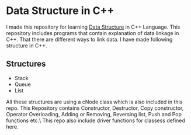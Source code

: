 # Data Structure in C++
I made this repository for learning [Data Structure](https://en.wikipedia.org/wiki/Data_structure) in C++ Language. This repository includes programs that contain explanation of data linkage in C++. That there are different ways to link data.
I have made following structure in C++.
## Structures
* Stack
* Queue
* List  

All these structures are using a cNode class which is also included in this repo. This Repository contains Constructor, Destructor, Copy constructor, Operator Overloading, Adding or Removing, Reversing list, Push and Pop functions etc.\ 
This repo also include driver functions for classess defined here.

